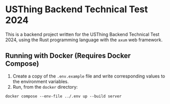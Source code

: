 # USThing Backend Technical Test 2024

This is a backend project written for the USThing Backend Technical Test 2024, using the Rust programming language
with the `axum` web framework.

## Running with Docker (Requires Docker Compose)

1. Create a copy of the `.env.example` file and write corresponding values to the environment variables.
2. Run, from the `docker` directory:
```shell
docker compose --env-file ../.env up --build server
```
